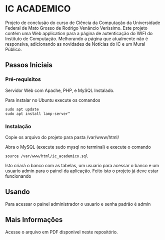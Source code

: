 # IC ACADEMICO
Projeto de conclusão do curso de Ciência da Computação da Universidade Federal de Mato Grosso de Rodrigo Venâncio Veríssimo. Este projeto contém uma Web application para a página de autenticação do WIFI do Instituto de Computação. Melhorando a página que atualmente não é responsiva, adicionando as novidades de Notícias do IC e um Mural Público.
## Passos Iniciais
### Pré-requisitos
Servidor Web com Apache, PHP, e MySQL Instalado.

Para instalar no Ubuntu execute os comandos
```
sudo apt update
sudo apt install lamp-server^
```
### Instalação
Copie os arquivo do projeto para pasta /var/www/html/

Abra o MySQL (execute sudo mysql no terminal) e execute o comando 
```
source /var/www/html/ic_academico.sql
```
Isto criará o banco com as tabelas, um usuario para acessar o banco e um usuario admin para o painel da aplicação.
Feito isto o projeto já deve estar funcionando
## Usando
Para acessar o painel administrador o usuario e senha padrão é admin
## Mais Informações
Acesse o arquivo em PDF disponivel neste repositório.

